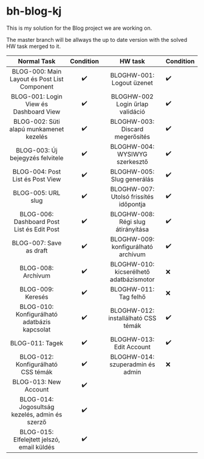 # bh-blog-kj

This is my solution for the Blog project we are working on.

The master branch will be allways the up to date version with the solved HW task merged to it.

|                  Normal Task                   |     Condition      |                 HW task                 | Condition          |
| :--------------------------------------------: | :----------------: | :-------------------------------------: | ------------------ |
|  BLOG-000: Main Layout és Post List Component  | :heavy_check_mark: |        BLOGHW-001: Logout üzenet        | :heavy_check_mark: |
|     BLOG-001: Login View és Dashboard View     | :heavy_check_mark: |    BLOGHW-002 Login űrlap validáció     | :heavy_check_mark: |
|    BLOG-002: Süti alapú munkamenet kezelés     | :heavy_check_mark: |     BLOGHW-003: Discard megerősítés     | :heavy_check_mark: |
|        BLOG-003: Új bejegyzés felvitele        | :heavy_check_mark: |     BLOGHW-004: WYSIWYG szerkesztő      | :heavy_check_mark: |
|        BLOG-004: Post List és Post View        | :heavy_check_mark: |       BLOGHW-005: Slug generálás        | :heavy_check_mark: |
|               BLOG-005: URL slug               | :heavy_check_mark: | BLOGHW-007: Utolsó frissítés időpontja  | :heavy_check_mark: |
|   BLOG-006: Dashboard Post List és Edit Post   | :heavy_check_mark: |   BLOGHW-008: Régi slug átirányítása    | :heavy_check_mark: |
|            BLOG-007: Save as draft             | :heavy_check_mark: |   BLOGHW-009: konfigurálható archívum   | :heavy_check_mark: |
|               BLOG-008: Archívum               | :heavy_check_mark: | BLOGHW-010: kicserélhető adatbázismotor | :x:                |
|               BLOG-009: Keresés                | :heavy_check_mark: |          BLOGHW-011: Tag felhő          | :x:                |
|  BLOG-010: Konfigurálható adatbázis kapcsolat  | :heavy_check_mark: |   BLOGHW-012: installálható CSS témák   | :heavy_check_mark: |
|                BLOG-011: Tagek                 | :heavy_check_mark: |        BLOGHW-013: Edit Account         | :heavy_check_mark: |
|       BLOG-012: Konfigurálható CSS témák       | :heavy_check_mark: |    BLOGHW-014: szuperadmin és admin     | :x:                |
|             BLOG-013: New Account              | :heavy_check_mark: |                                         |                    |
| BLOG-014: Jogosultság kezelés, admin és szerző | :heavy_check_mark: |                                         |                    |
|   BLOG-015: Elfelejtett jelszó, email küldés   | :heavy_check_mark: |                                         |                    |
